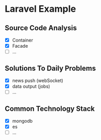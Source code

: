 # Laravel Example


## Source Code Analysis

- [x] Container
- [x] Facade
- [ ] ...

## Solutions To Daily Problems

- [x] news push (webSocket)
- [x] data output (jobs)
- [ ] ...

## Common Technology Stack

- [x] mongodb
- [x] es
- [ ] ...
